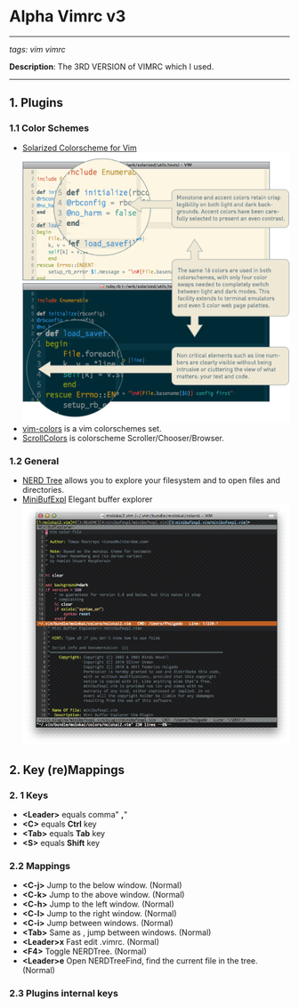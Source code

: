# Alpha Vimrc v3
- - - 
_tags: vim vimrc_ 

__Description__: The 3RD VERSION of VIMRC which I used.

- - - 
 
## 1. Plugins

### 1.1 Color Schemes
* [Solarized Colorscheme for Vim]
![solarized dark](https://github.com/AlphaLiu/alpha-vimrc-v3/raw/master/images/solarized-vim.png)
* [vim-colors] is a vim colorschemes set.
* [ScrollColors] is colorscheme Scroller/Chooser/Browser.

### 1.2 General
* [NERD Tree] allows you to explore your filesystem and to open files and directories.
* [MiniBufExpl] Elegant buffer explorer
![minibufexpl](https://github.com/AlphaLiu/alpha-vimrc-v3/raw/master/images/minibufexpl.gif)


## 2. Key (re)Mappings
### 2. 1 Keys
* __\<Leader\>__ equals comma" __,__"
* __\<C\>__ equals __Ctrl__ key
* __\<Tab\>__ equals __Tab__ key
* __\<S\>__ equals __Shift__ key
 
### 2.2 Mappings
* __\<C-j\>__ Jump to the below window. (Normal)
* __\<C-k\>__ Jump to the above window. (Normal)
* __\<C-h\>__ Jump to the left window. (Normal)
* __\<C-l\>__ Jump to the right window. (Normal)
* __\<C-i\>__ Jump between windows. (Normal)
* __\<Tab\>__ Same as <C-i>, jump between windows. (Normal)
* __\<Leader\>x__ Fast edit .vimrc. (Normal)
* __\<F4\>__ Toggle NERDTree. (Normal)
* __\<Leader\>e__ Open NERDTreeFind, find the current file in the tree. (Normal)

### 2.3 Plugins internal keys


[Solarized Colorscheme for Vim]: https://github.com/altercation/vim-colors-solarized
[vim-colors]: https://github.com/spf13/vim-colors
[ScrollColors]: https://github.com/vim-scripts/ScrollColors
[NERD Tree]: https://github.com/scrooloose/nerdtree
[MiniBufExpl]: https://github.com/techlivezheng/vim-plugin-minibufexpl
